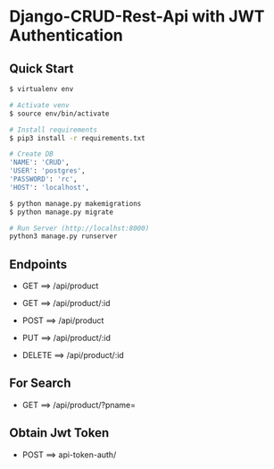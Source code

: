 # Django-CRUD-Rest-Api with JWT Authentication

## Quick Start

``` bash
$ virtualenv env

# Activate venv
$ source env/bin/activate

# Install requirements
$ pip3 install -r requirements.txt

# Create DB
'NAME': 'CRUD',
'USER': 'postgres',
'PASSWORD': 'rc',
'HOST': 'localhost',

$ python manage.py makemigrations
$ python manage.py migrate

# Run Server (http://localhst:8000)
python3 manage.py runserver
```

## Endpoints

* GET ==> /api/product

* GET ==> /api/product/:id

* POST ==> /api/product

* PUT ==> /api/product/:id

* DELETE ==> /api/product/:id

## For Search

* GET ==> /api/product/?pname=<yoursearch>

## Obtain Jwt Token

* POST ==> api-token-auth/
